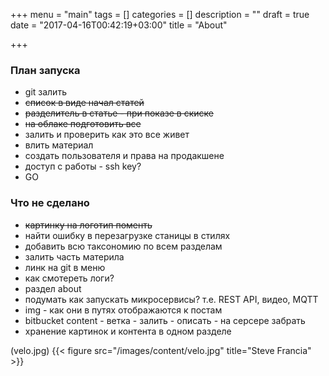 +++
menu = "main"
tags = []
categories = []
description = ""
draft = true
date = "2017-04-16T00:42:19+03:00"
title = "About"

+++

### План запуска

  - git залить
  - ~~список в виде начал статей~~
  - ~~разделитель в статье - при показе в скиске~~
  - ~~на облаке подготовить все~~
  - залить и проверить как это все живет
  - влить материал
  - создать пользователя и права на продакшене
  - доступ с работы - ssh key?
  - GO

### Что не сделано

  - ~~картинку на логотип поменть~~
  - найти ошибку в перезагрузке станицы в стилях 
  - добавить всю таксономию по всем разделам
  - залить часть материла
  - линк на git в меню
  - как смотереть логи?
  - раздел about
  - подумать как запускать микросервисы? т.е. REST API, видео, MQTT
  - img - как они в путях отображаются к постам
  - bitbucket content - ветка - залить - описать - на серсере забрать
  - хранение картинок и контента в одном разделе

(velo.jpg)
{{< figure src="/images/content/velo.jpg" title="Steve Francia" >}}
